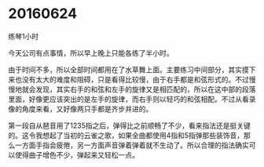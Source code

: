 # 20160624

练琴1小时

今天公司有点事情，所以早上晚上只能各练了半小时。

由于时间不多，所以全部时间都用在了水草舞上面。主要练习中间部分，其实摸下来也没有太大的难度和阻碍，只是看得比较慢，由于右手都是和弦形式的。不过慢慢地就会发现，其实右手的和弦和左手的旋律又是相匹配的，所以在这中部的段落里面，好像更应该突出的是左手的旋律，而右手则以轻巧的和弦相配。不过从看录像的角度来看，又好像两只手都是齐步并进的。

第一段自从琶音用了1235指之后，弹得比之前顺畅了不少，看来指法还是挺关键的。这令我想起了当初的云雀之歌，如果全曲都使用4指和5指弹那些装饰音，那么一方面手指会疲倦，另一方面声音弹着弹着就不生动了。所以合理的指法确实可以使得曲子增色不少，弹起来又轻松一点。
